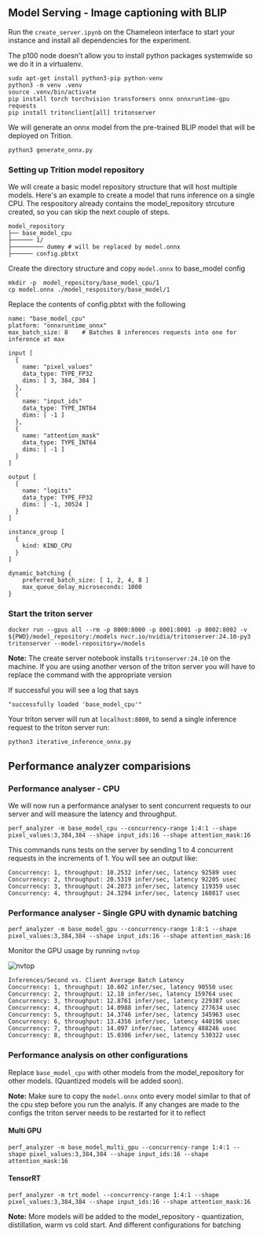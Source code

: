 ## Model Serving - Image captioning with BLIP

Run the 	`create_server.ipynb` on the Chameleon interface to start your instance and install all dependencies for the experiment.

The p100 node doesn't allow you to install python packages systemwide so we do it in a virtualenv.
```
sudo apt-get install python3-pip python-venv
python3 -m venv .venv
source .venv/bin/activate
pip install torch torchvision transformers onnx onnxruntime-gpu requests
pip install tritonclient[all] tritonserver
```

We will generate an onnx model from the pre-trained BLIP model that will be deployed on Trition. 
```
python3 generate_onnx.py
```

### Setting up Trition model repository

We will create a basic model repository structure that will host multiple models. Here's an example to create a model that runs inference on a single CPU. The respository already contains the model_repository strcuture created, so you can skip the next couple of steps. 
```
model_repository  
├── base_model_cpu  
├────── 1/  
├───────── dummy # will be replaced by model.onnx 
├────── config.pbtxt
```
Create the directory structure  and copy `model.onnx` to base_model config

```
mkdir -p  model_repository/base_model_cpu/1
cp model.onnx ./model_respository/base_model/1
```
Replace the contents of config.pbtxt with the following

```
name: "base_model_cpu"
platform: "onnxruntime_onnx"
max_batch_size: 8    # Batches 8 inferences requests into one for inference at max

input [
  {
    name: "pixel_values"
    data_type: TYPE_FP32
    dims: [ 3, 384, 384 ]
  },
  {
    name: "input_ids"
    data_type: TYPE_INT64
    dims: [ -1 ]
  },
  {
    name: "attention_mask"
    data_type: TYPE_INT64
    dims: [ -1 ]
  }
]

output [
  {
    name: "logits"
    data_type: TYPE_FP32
    dims: [ -1, 30524 ]
  }
]

instance_group [
  {
    kind: KIND_CPU
  }
]

dynamic_batching { 
	preferred_batch_size: [ 1, 2, 4, 8 ] 
	max_queue_delay_microseconds: 1000 
}
```

### Start the triton server


```
docker run --gpus all --rm -p 8000:8000 -p 8001:8001 -p 8002:8002 -v ${PWD}/model_repository:/models nvcr.io/nvidia/tritonserver:24.10-py3 tritonserver --model-repository=/models
```
**Note:** The create server notebook installs `tritonserver:24.10` on the machine. If you are using another verson of the triton server you will have to replace the command with the appropriate version

If successful you will see a log that says

```
"successfully loaded 'base_model_cpu'"
```

Your triton server will run at `localhost:8000`, to send a single inference request to the triton server run:

```
python3 iterative_inference_onnx.py
```

## Performance analyzer comparisions 

### Performance analyser - CPU

We will now run a performance analyser to sent concurrent requests to our server and will measure the latency and throughput.  

```
perf_analyzer -m base_model_cpu --concurrency-range 1:4:1 --shape pixel_values:3,384,384 --shape input_ids:16 --shape attention_mask:16
```
This commands runs tests on the server by sending 1 to 4 concurrent requests in the increments of 1. You will see an output like: 

```
Concurrency: 1, throughput: 10.2532 infer/sec, latency 92589 usec
Concurrency: 2, throughput: 20.5319 infer/sec, latency 92205 usec 
Concurrency: 3, throughput: 24.2073 infer/sec, latency 119359 usec 
Concurrency: 4, throughput: 24.3294 infer/sec, latency 160817 usec
```

### Performance analyser - Single GPU with dynamic batching
```
perf_analyzer -m base_model_gpu --concurrency-range 1:8:1 --shape pixel_values:3,384,384 --shape input_ids:16 --shape attention_mask:16
```

Monitor the GPU usage by running `nvtop`

![nvtop]('./images/gpu.png')

```
Inferences/Second vs. Client Average Batch Latency
Concurrency: 1, throughput: 10.602 infer/sec, latency 90550 usec
Concurrency: 2, throughput: 12.18 infer/sec, latency 159764 usec
Concurrency: 3, throughput: 12.8761 infer/sec, latency 229387 usec
Concurrency: 4, throughput: 14.0988 infer/sec, latency 277634 usec
Concurrency: 5, throughput: 14.3746 infer/sec, latency 345963 usec
Concurrency: 6, throughput: 13.4356 infer/sec, latency 440196 usec
Concurrency: 7, throughput: 14.097 infer/sec, latency 488246 usec
Concurrency: 8, throughput: 15.0306 infer/sec, latency 530322 usec
```


###  Performance analysis on other configurations

Replace `base_model_cpu` with other models from the model_repository for other models. (Quantized models will be added soon). 

**Note:** Make sure to copy the `model.onnx` onto every model similar to that of the cpu step before you run the analyis. If any changes are made to the configs the triton server needs to be restarted for it to reflect

#### Multi GPU 
```
perf_analyzer -m base_model_multi_gpu --concurrency-range 1:4:1 --shape pixel_values:3,384,384 --shape input_ids:16 --shape attention_mask:16
```

#### TensorRT
```
perf_analyzer -m trt_model --concurrency-range 1:4:1 --shape pixel_values:3,384,384 --shape input_ids:16 --shape attention_mask:16
```

**Note:** More models will be added to the model_repository - quantization, distillation, warm vs cold start. And different configurations for batching

